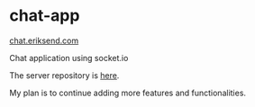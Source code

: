 # chat-app

[chat.eriksend.com](https://chat.eriksend.com)

Chat application using socket.io

The server repository is [here](https://github.com/eeeriksen/chat-server).

My plan is to continue adding more features and functionalities.
